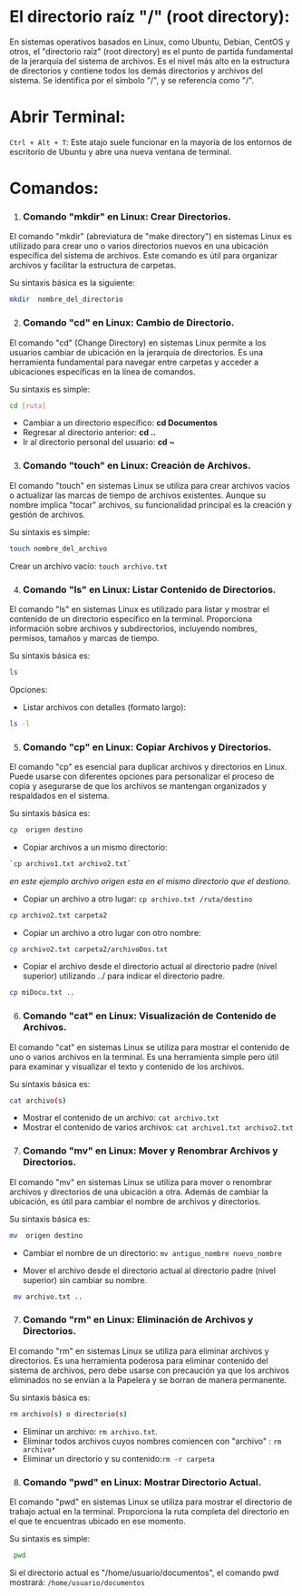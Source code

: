# El directorio raíz "/" (root directory):

En sistemas operativos basados en Linux, como Ubuntu, Debian, CentOS y otros, el "directorio raíz" (root directory) es el punto de partida fundamental de la jerarquía del sistema de archivos. Es el nivel más alto en la estructura de directorios y contiene todos los demás directorios y archivos del sistema. Se identifica por el símbolo "/", y se referencia como "/".

# Abrir Terminal:

`Ctrl + Alt + T`: Este atajo suele funcionar en la mayoría de los entornos de escritorio de Ubuntu y abre una nueva ventana de terminal.

# Comandos:
 
 1. ### Comando "mkdir" en Linux: Crear Directorios. 

 El comando "mkdir" (abreviatura de "make directory") en sistemas Linux es utilizado para crear uno o varios directorios nuevos en una ubicación específica del sistema de archivos. Este comando es útil para organizar archivos y facilitar la estructura de carpetas.

 Su sintaxis básica es la siguiente:

```bash
mkdir  nombre_del_directorio
```

2. ### Comando "cd" en Linux: Cambio de Directorio.

El comando "cd" (Change Directory) en sistemas Linux permite a los usuarios cambiar de ubicación en la jerarquía de directorios. Es una herramienta fundamental para navegar entre carpetas y acceder a ubicaciones específicas en la línea de comandos.

 Su sintaxis es simple:
 ```bash
cd [ruta]
```
* Cambiar a un directorio específico: **cd Documentos**
* Regresar al directorio anterior: **cd ..**
* Ir al directorio personal del usuario: **cd ~**

3. ### Comando "touch" en Linux: Creación de Archivos.

El comando "touch" en sistemas Linux se utiliza para crear archivos vacíos o actualizar las marcas de tiempo de archivos existentes. Aunque su nombre implica "tocar" archivos, su funcionalidad principal es la creación y gestión de archivos.

Su sintaxis es simple:
```bash
touch nombre_del_archivo
```
Crear un archivo vacío: `touch archivo.txt`

4. ### Comando "ls" en Linux: Listar Contenido de Directorios.

El comando "ls" en sistemas Linux es utilizado para listar y mostrar el contenido de un directorio específico en la terminal. Proporciona información sobre archivos y subdirectorios, incluyendo nombres, permisos, tamaños y marcas de tiempo.

 Su sintaxis básica es:

 ```bash
 ls
 ```
 Opciones:
 * Listar archivos con detalles (formato largo): 
 ```bash
 ls -l
 ```

 5. ### Comando "cp" en Linux: Copiar Archivos y Directorios.

El comando "cp" es esencial para duplicar archivos y directorios en Linux. Puede usarse con diferentes opciones para personalizar el proceso de copia y asegurarse de que los archivos se mantengan organizados y respaldados en el sistema.

Su sintaxis básica es:

```bash
cp  origen destino
```
* Copiar  archivos a un mismo directorio: 
```bash
`cp archivo1.txt archivo2.txt`
```
*en este ejemplo archivo origen esta en el mismo directorio que el destiono.*

* Copiar un archivo a otro lugar: `cp archivo.txt /ruta/destino`

```bash
cp archivo2.txt carpeta2
```
* Copiar un archivo a otro lugar con otro nombre:

```bash
cp archivo2.txt carpeta2/archivoDos.txt
```
*  Copiar el archivo desde el directorio actual al directorio padre (nivel superior) utilizando ../ para indicar el directorio padre.
```bash
cp miDocu.txt ..
```


6. ### Comando "cat" en Linux: Visualización de Contenido de Archivos.

El comando "cat" en sistemas Linux se utiliza para mostrar el contenido de uno o varios archivos en la terminal. Es una herramienta simple pero útil para examinar y visualizar el texto y contenido de los archivos.

Su sintaxis básica es:

```bash
cat archivo(s)
```

* Mostrar el contenido de un archivo: `cat archivo.txt` 
* Mostrar el contenido de varios archivos: `cat archivo1.txt archivo2.txt` 

7. ### Comando "mv" en Linux: Mover y Renombrar Archivos y Directorios.

El comando "mv" en sistemas Linux se utiliza para mover o renombrar archivos y directorios de una ubicación a otra. Además de cambiar la ubicación, es útil para cambiar el nombre de archivos y directorios.

 Su sintaxis básica es:
 ```bash
 mv  origen destino
 ```
 * Cambiar el nombre de un directorio: `mv antiguo_nombre nuevo_nombre`

 * Mover el archivo  desde el directorio actual al directorio padre (nivel superior) sin cambiar su nombre. 

 ```bash
  mv archivo.txt ..
```

 7. ### Comando "rm" en Linux: Eliminación de Archivos y Directorios.

 El comando "rm" en sistemas Linux se utiliza para eliminar archivos y directorios. Es una herramienta poderosa para eliminar contenido del sistema de archivos, pero debe usarse con precaución ya que los archivos eliminados no se envían a la Papelera y se borran de manera permanente.

  Su sintaxis básica es:

  ```bash
  rm archivo(s) o directorio(s)
  ```

  * Eliminar un archivo: `rm archivo.txt`.
  * Eliminar todos  archivos cuyos nombres comiencen con "archivo" : `rm archivo*`
  * Eliminar un directorio y su contenido:`rm -r carpeta` 

  8. ### Comando "pwd" en Linux: Mostrar Directorio Actual.

  El comando "pwd" en sistemas Linux se utiliza para mostrar el directorio de trabajo actual en la terminal. Proporciona la ruta completa del directorio en el que te encuentras ubicado en ese momento.

  Su sintaxis es simple:

 ```bash
  pwd
  ```
  Si el directorio actual es "/home/usuario/documentos", el comando pwd mostrará: `/home/usuario/documentos`




